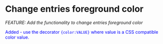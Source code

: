 # Change entries foreground color
_FEATURE: Add the functionality to change entries foreground color_

<span style="color:blue">Added - use the decorator ```{color:VALUE}``` where value is a CSS compatible color value.</span>
